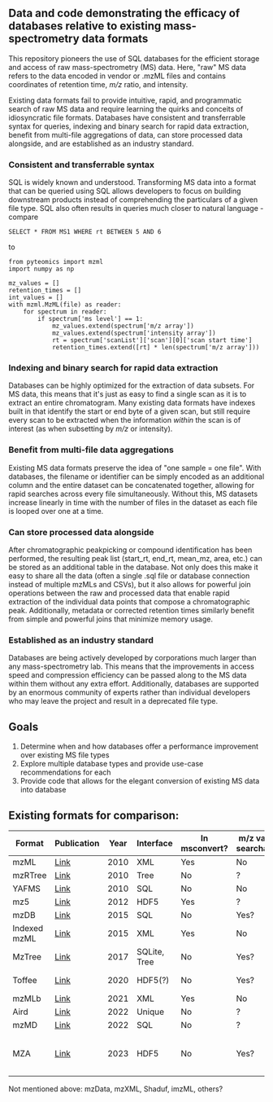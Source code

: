 ## Data and code demonstrating the efficacy of databases relative to existing mass-spectrometry data formats

This repository pioneers the use of SQL databases for the efficient storage and access of raw
mass-spectrometry (MS) data. Here, "raw" MS data refers to the data encoded in vendor or .mzML files and contains
coordinates of retention time, *m/z* ratio, and intensity.

Existing data formats fail to provide intuitive, rapid, and programmatic search of raw MS data and require learning
the quirks and conceits of idiosyncratic file formats. Databases have
consistent and transferrable syntax for queries, indexing and binary search for rapid data extraction,
benefit from multi-file aggregations of data, can store processed data alongside, and are established as an industry standard.

### Consistent and transferrable syntax

SQL is widely known and understood. Transforming MS data into a format that can be queried using SQL allows
developers to focus on building downstream products instead of comprehending the particulars of a given
file type. SQL also often results in queries much closer to natural language - compare 

```SELECT * FROM MS1 WHERE rt BETWEEN 5 AND 6```

to

```import matplotlib.pyplot as plt
from pyteomics import mzml
import numpy as np

mz_values = []
retention_times = []
int_values = []
with mzml.MzML(file) as reader:
    for spectrum in reader:
        if spectrum['ms level'] == 1:
            mz_values.extend(spectrum['m/z array'])
            mz_values.extend(spectrum['intensity array'])
            rt = spectrum['scanList']['scan'][0]['scan start time']
            retention_times.extend([rt] * len(spectrum['m/z array']))
```

### Indexing and binary search for rapid data extraction

Databases can be highly optimized for the extraction of data subsets. For MS data, this means that
it's just as easy to find a single scan as it is to extract an entire chromatogram. Many existing
data formats have indexes built in that identify the start or end byte of a given scan, but still
require every scan to be extracted when the information *within* the scan is of interest (as when
subsetting by *m/z* or intensity).

### Benefit from multi-file data aggregations

Existing MS data formats preserve the idea of "one sample = one file". With databases, the filename or
identifier can be simply encoded as an additional column and the entire dataset can be concatenated
together, allowing for rapid searches across every file simultaneously. Without this, MS datasets
increase linearly in time with the number of files in the dataset as each file is looped over
one at a time.

### Can store processed data alongside

After chromatographic peakpicking or compound identification has been performed, the resulting
peak list (start_rt, end_rt, mean_mz, area, etc.) can be stored as an additional table in the
database. Not only does this make it easy to share all the data (often a single .sql file or 
database connection instead of multiple mzMLs and CSVs), but it also allows for powerful
join operations between the raw and processed data that enable rapid extraction of the
individual data points that compose a chromatographic peak. Additionally, metadata or corrected
retention times similarly benefit from simple and powerful joins that minimize memory usage.

### Established as an industry standard

Databases are being actively developed by corporations much larger than any mass-spectrometry lab. This
means that the improvements in access speed and compression efficiency can be passed along to the MS
data within them without any extra effort. Additionally, databases are supported by an enormous community
of experts rather than individual developers who may leave the project and result in a deprecated file type.

## Goals

1. Determine when and how databases offer a performance improvement over existing MS file types
2. Explore multiple database types and provide use-case recommendations for each
3. Provide code that allows for the elegant conversion of existing MS data into database

## Existing formats for comparison:

| Format | Publication | Year | Interface | In msconvert? | m/z values searchable? | Written/examples in | Notes |
| --- | --- | --- | --- | --- | --- | --- | ---
| mzML | [Link](https://www.mcponline.org/article/S1535-9476(20)31387-6/fulltext) | 2010 | XML | Yes | No | Many | |
| mzRTree | [Link](https://dx.doi.org/10.1016/j.jprot.2010.02.006) | 2010 | Tree | No | ? | Java | |
| YAFMS | [Link](https://dx.doi.org/10.1016/j.jasms.2010.06.014) | 2010 | SQL | No | No | C# | Deprecated? |
| mz5 | [Link](https://dx.doi.org/10.1074/mcp.O111.011379) | 2012 | HDF5 | Yes | ? | ? | |
| mzDB | [Link](https://dx.doi.org/10.1074/mcp.O114.039115) | 2015 | SQL | No | Yes? | Java, C++ | |
| Indexed mzML | [Link](https://dx.doi.org/10.1371/journal.pone.0125108) | 2015 | XML | Yes | No | C++, Python | |
| MzTree | [Link](https://dx.doi.org/10.1371/journal.pone.0188059) | 2017 | SQLite, Tree | No | Yes? | Java | |
| Toffee | [Link](https://dx.doi.org/10.1038/s41598-020-65015-y) | 2020 | HDF5(?) | No | Yes? | Python | Only for TOF data? |
| mzMLb | [Link](https://dx.doi.org/10.1021/acs.jproteome.0c00192) | 2021 | XML | Yes | No | Python | |
| Aird | [Link](https://dx.doi.org/10.1186/s12859-021-04490-0) | 2022 | Unique | No | ? | C# | |
| mzMD | [Link](https://dx.doi.org/10.1093/bioinformatics/btac098) | 2022 | SQL | No | ? | Java | |
| MZA | [Link](https://dx.doi.org/10.1021/acs.jproteome.2c00313) | 2023 | HDF5 | No | Yes? | Python | Separate Python package [here](https://dx.doi.org/10.1021/acs.analchem.3c01653)

Not mentioned above: mzData, mzXML, Shaduf, imzML, others?

